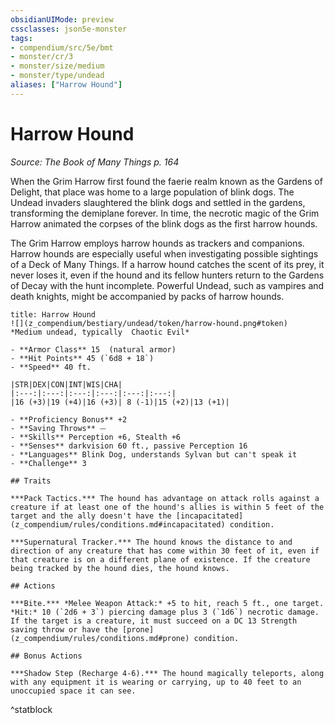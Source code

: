 ```yaml
---
obsidianUIMode: preview
cssclasses: json5e-monster
tags:
- compendium/src/5e/bmt
- monster/cr/3
- monster/size/medium
- monster/type/undead
aliases: ["Harrow Hound"]
---
```

# Harrow Hound
*Source: The Book of Many Things p. 164*  

When the Grim Harrow first found the faerie realm known as the Gardens of Delight, that place was home to a large population of blink dogs. The Undead invaders slaughtered the blink dogs and settled in the gardens, transforming the demiplane forever. In time, the necrotic magic of the Grim Harrow animated the corpses of the blink dogs as the first harrow hounds.

The Grim Harrow employs harrow hounds as trackers and companions. Harrow hounds are especially useful when investigating possible sightings of a Deck of Many Things. If a harrow hound catches the scent of its prey, it never loses it, even if the hound and its fellow hunters return to the Gardens of Decay with the hunt incomplete. Powerful Undead, such as vampires and death knights, might be accompanied by packs of harrow hounds.

```ad-statblock
title: Harrow Hound
![](z_compendium/bestiary/undead/token/harrow-hound.png#token)
*Medium undead, typically  Chaotic Evil*

- **Armor Class** 15  (natural armor)
- **Hit Points** 45 (`6d8 + 18`)
- **Speed** 40 ft.

|STR|DEX|CON|INT|WIS|CHA|
|:---:|:---:|:---:|:---:|:---:|:---:|
|16 (+3)|19 (+4)|16 (+3)| 8 (-1)|15 (+2)|13 (+1)|

- **Proficiency Bonus** +2
- **Saving Throws** ⏤
- **Skills** Perception +6, Stealth +6
- **Senses** darkvision 60 ft., passive Perception 16
- **Languages** Blink Dog, understands Sylvan but can't speak it
- **Challenge** 3

## Traits

***Pack Tactics.*** The hound has advantage on attack rolls against a creature if at least one of the hound's allies is within 5 feet of the target and the ally doesn't have the [incapacitated](z_compendium/rules/conditions.md#incapacitated) condition.

***Supernatural Tracker.*** The hound knows the distance to and direction of any creature that has come within 30 feet of it, even if that creature is on a different plane of existence. If the creature being tracked by the hound dies, the hound knows.

## Actions

***Bite.*** *Melee Weapon Attack:* +5 to hit, reach 5 ft., one target. *Hit:* 10 (`2d6 + 3`) piercing damage plus 3 (`1d6`) necrotic damage. If the target is a creature, it must succeed on a DC 13 Strength saving throw or have the [prone](z_compendium/rules/conditions.md#prone) condition.

## Bonus Actions

***Shadow Step (Recharge 4-6).*** The hound magically teleports, along with any equipment it is wearing or carrying, up to 40 feet to an unoccupied space it can see.
```
^statblock